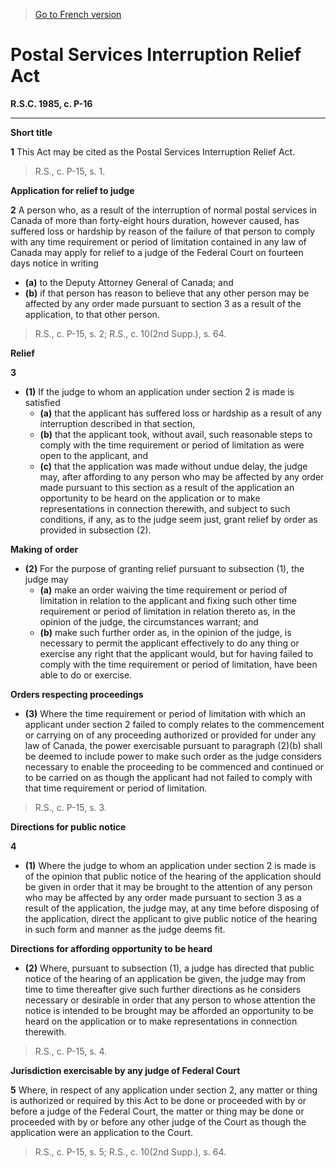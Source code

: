 > [Go to French version](/fr/Lois/Lois%20révisées%20du%20Canada/P/P-16.md)

# Postal Services Interruption Relief Act

**R.S.C. 1985, c. P-16**


----------



**Short title**

**1** This Act may be cited as the Postal Services Interruption Relief Act.
> R.S., c. P-15, s. 1.





**Application for relief to judge**

**2** A person who, as a result of the interruption of normal postal services in Canada of more than forty-eight hours duration, however caused, has suffered loss or hardship by reason of the failure of that person to comply with any time requirement or period of limitation contained in any law of Canada may apply for relief to a judge of the Federal Court on fourteen days notice in writing
- **(a)** to the Deputy Attorney General of Canada; and
- **(b)** if that person has reason to believe that any other person may be affected by any order made pursuant to section 3 as a result of the application, to that other person.
> R.S., c. P-15, s. 2; R.S., c. 10(2nd Supp.), s. 64.





**Relief**

**3** 

- **(1)** If the judge to whom an application under section 2 is made is satisfied
	- **(a)** that the applicant has suffered loss or hardship as a result of any interruption described in that section,
	- **(b)** that the applicant took, without avail, such reasonable steps to comply with the time requirement or period of limitation as were open to the applicant, and
	- **(c)** that the application was made without undue delay,
the judge may, after affording to any person who may be affected by any order made pursuant to this section as a result of the application an opportunity to be heard on the application or to make representations in connection therewith, and subject to such conditions, if any, as to the judge seem just, grant relief by order as provided in subsection (2).

**Making of order**

- **(2)** For the purpose of granting relief pursuant to subsection (1), the judge may
	- **(a)** make an order waiving the time requirement or period of limitation in relation to the applicant and fixing such other time requirement or period of limitation in relation thereto as, in the opinion of the judge, the circumstances warrant; and
	- **(b)** make such further order as, in the opinion of the judge, is necessary to permit the applicant effectively to do any thing or exercise any right that the applicant would, but for having failed to comply with the time requirement or period of limitation, have been able to do or exercise.

**Orders respecting proceedings**

- **(3)** Where the time requirement or period of limitation with which an applicant under section 2 failed to comply relates to the commencement or carrying on of any proceeding authorized or provided for under any law of Canada, the power exercisable pursuant to paragraph (2)(b) shall be deemed to include power to make such order as the judge considers necessary to enable the proceeding to be commenced and continued or to be carried on as though the applicant had not failed to comply with that time requirement or period of limitation.
> R.S., c. P-15, s. 3.





**Directions for public notice**

**4** 

- **(1)** Where the judge to whom an application under section 2 is made is of the opinion that public notice of the hearing of the application should be given in order that it may be brought to the attention of any person who may be affected by any order made pursuant to section 3 as a result of the application, the judge may, at any time before disposing of the application, direct the applicant to give public notice of the hearing in such form and manner as the judge deems fit.

**Directions for affording opportunity to be heard**

- **(2)** Where, pursuant to subsection (1), a judge has directed that public notice of the hearing of an application be given, the judge may from time to time thereafter give such further directions as he considers necessary or desirable in order that any person to whose attention the notice is intended to be brought may be afforded an opportunity to be heard on the application or to make representations in connection therewith.
> R.S., c. P-15, s. 4.





**Jurisdiction exercisable by any judge of Federal Court**

**5** Where, in respect of any application under section 2, any matter or thing is authorized or required by this Act to be done or proceeded with by or before a judge of the Federal Court, the matter or thing may be done or proceeded with by or before any other judge of the Court as though the application were an application to the Court.
> R.S., c. P-15, s. 5; R.S., c. 10(2nd Supp.), s. 64.



